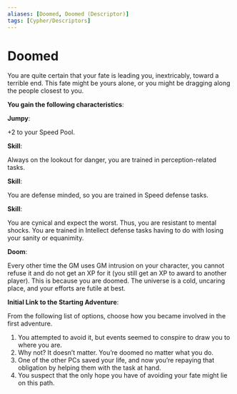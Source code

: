 ```yaml
---
aliases: [Doomed, Doomed (Descriptor)]
tags: [Cypher/Descriptors]
---
```


# Doomed

You are quite certain that your fate is leading you, inextricably, toward a terrible end. This fate might be yours alone, or you might be dragging along the people closest to you.

**You gain the following characteristics**:

**Jumpy**:

+2 to your Speed Pool.

**Skill**:

Always on the lookout for danger, you are trained in perception-related tasks.

**Skill**:

You are defense minded, so you are trained in Speed defense tasks.

**Skill**:

You are cynical and expect the worst. Thus, you are resistant to mental shocks. You are trained in Intellect defense tasks having to do with losing your sanity or equanimity.

**Doom**:

Every other time the GM uses GM intrusion on your character, you cannot refuse it and do not get an XP for it (you still get an XP to award to another player). This is because you are doomed. The universe is a cold, uncaring place, and your efforts are futile at best.

**Initial Link to the Starting Adventure**:

From the following list of options, choose how you became involved in the first adventure.

1. You attempted to avoid it, but events seemed to conspire to draw you to where you are.
2. Why not? It doesn’t matter. You’re doomed no matter what you do.
3. One of the other PCs saved your life, and now you’re repaying that obligation by helping them with the task at hand.
4. You suspect that the only hope you have of avoiding your fate might lie on this path.
